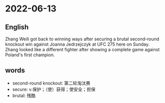 # 2022-06-13


## English
Zhang Weili got back to winning ways after
securing a brutal second-round knockout
win against Joanna Jedrzejczyk at UFC
275 here on Sunday. Zhang looked like a 
different fighter after showing a complete
game against Poland's first champion.



## words
* second-round knockout: 第二轮淘汰赛
* secure: v.保护；（使）获得；使安全；担保
* brutal: 残酷